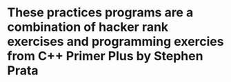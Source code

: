 # These practices programs are a combination of hacker rank exercises and programming exercies from C++ Primer Plus by Stephen Prata
